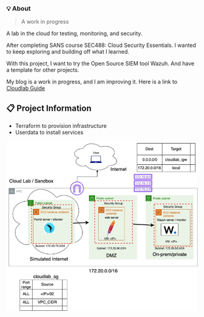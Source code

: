 ### 💡 About

> A work in progress

A lab in the cloud for testing, monitoring, and security.

After completing SANS course SEC488: Cloud Security Essentials. I wanted to keep exploring and building off what I learned.

With this project, I want to try the Open Source SIEM tool Wazuh. And have a template for other projects.

My blog is a work in progress, and I am improving it. Here is a link to [Cloudlab Guide](https://blog.edelzamora.tech/posts/CloudLab_Guide/)

## :clipboard: Project Information

- Terraform to provision infrastructure
- Userdata to install services

![cloud-diagram](/public/cloudlab-diagram.jpg)

